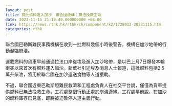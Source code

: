 ```yaml
---
layout: post
title: 首批燃料運入加沙　聯合國機構：無法挽救生命
date: 2023-11-15 21:19:49.000000000 +08:00
link: https://news.rthk.hk/rthk/ch/component/k2/1728012-20231115.htm
categories: rthk
---
```


聯合國巴勒斯難民事務機構在收到一批燃料幾個小時後警告，機構在加沙地帶的行動瀕臨崩潰。

運載燃料的貨車早前通過拉法口岸從埃及進入加沙地帶，是以巴上月7日爆發本輪衝突以來首次有燃料運入加沙。新華社引述埃及消息人士報道，這批燃料包括2.5萬升柴油，將用於聯合國在加沙運送食物等人道援助。

不過，聯合國近東巴勒斯坦難民救濟和工程處負責人在社交平台說，僅僅為貨車提供燃料已無法挽救生命，工程處整個行動正處於崩潰邊緣。工程處早前說，在加沙的燃料庫存已見底，即將被迫暫停人道主義行動。
